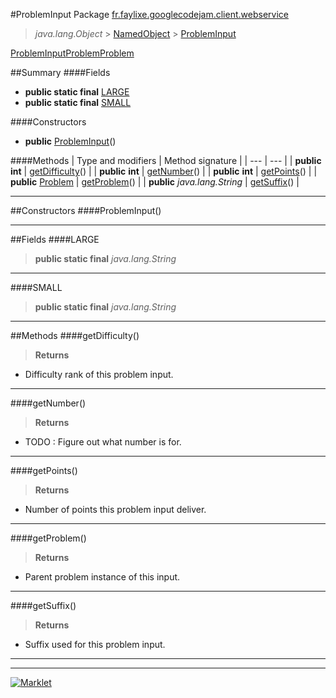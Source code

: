 #ProblemInput
Package [fr.faylixe.googlecodejam.client.webservice](README.md)<br>

> *java.lang.Object* > [NamedObject](../common/NamedObject.md) > [ProblemInput](ProblemInput.md)

[ProblemInput](ProblemInput.md)[Problem](Problem.md)[Problem](Problem.md)

##Summary
####Fields
* **public static final** [LARGE](#large)
* **public static final** [SMALL](#small)

####Constructors
* **public** [ProblemInput](#probleminput)()

####Methods
| Type and modifiers | Method signature |
| --- | --- |
| **public** **int** | [getDifficulty](#getdifficulty)() |
| **public** **int** | [getNumber](#getnumber)() |
| **public** **int** | [getPoints](#getpoints)() |
| **public** [Problem](Problem.md) | [getProblem](#getproblem)() |
| **public** *java.lang.String* | [getSuffix](#getsuffix)() |

---


##Constructors
####ProblemInput()
> 


---


##Fields
####LARGE
> **public static final** *java.lang.String*

> 

---

####SMALL
> **public static final** *java.lang.String*

> 

---


##Methods
####getDifficulty()
> 

> **Returns**
* Difficulty rank of this problem input.


---

####getNumber()
> 

> **Returns**
* TODO : Figure out what number is for.


---

####getPoints()
> 

> **Returns**
* Number of points this problem input deliver.


---

####getProblem()
> 

> **Returns**
* Parent problem instance of this input.


---

####getSuffix()
> 

> **Returns**
* Suffix used for this problem input.


---

---

[![Marklet](https://img.shields.io/badge/Generated%20by-Marklet-green.svg)](https://github.com/Faylixe/marklet)